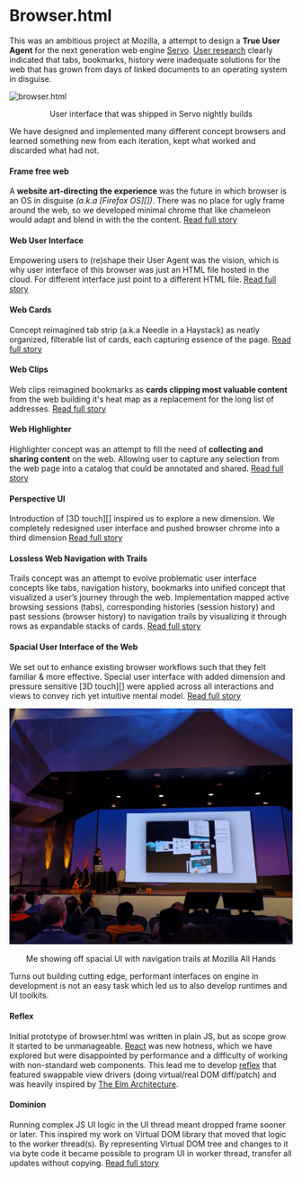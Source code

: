 # Browser.html

This was an ambitious project at Mozilla, a attempt to design a **True User Agent** for the next generation web engine [Servo][]. [User research][] clearly indicated that tabs, bookmarks, history were inadequate solutions for the web that has grown from days of linked documents to an operating system in disguise.




![browser.html](browserhtml.gif)

<center>User interface that was shipped in Servo nightly builds</center>



We have designed and implemented many different concept browsers and learned something new from each iteration, kept what worked and discarded what had not.

#### Frame free web

A **website art-directing the experience** was the future in which browser is an OS in disguise _(a.k.a [Firefox OS][])_. There was no place for ugly frame around the web, so we developed minimal chrome that like chameleon would adapt and blend in with the the content. [Read full story](./frame-free-web)

#### Web User Interface

Empowering users to (re)shape their User Agent was the vision, which is why user interface of this browser was just an HTML file hosted in the cloud. For different interface just point to a different HTML file. [Read full story](./graphene)

#### Web Cards

Concept reimagined tab strip (a.k.a Needle in a Haystack) as neatly organized, filterable list of cards, each capturing essence of the page. [Read full story](./web-cards)

#### Web Clips

Web clips reimagined bookmarks as **cards clipping most valuable content** from the web building it's heat map as a replacement for the long list of addresses. [Read full story](./web-clips)

#### Web Highlighter

Highlighter concept was an attempt to fill the need of **collecting and sharing content** on the web. Allowing user to capture any selection from the web page into a catalog that could be annotated and shared. [Read full story](./web-highlighter)

#### Perspective UI

Introduction of [3D touch][] inspired us to explore a new dimension. We completely redesigned user interface and pushed browser chrome into a third dimension [Read full story](./perspective-ui)

#### Lossless Web Navigation with Trails

Trails concept was an attempt to evolve problematic user interface concepts like tabs, navigation history, bookmarks into unified concept that visualized a user’s journey through the web. Implementation mapped active browsing sessions (tabs), corresponding histories (session history) and past sessions (browser history) to navigation trails by visualizing it through rows  as expandable stacks of cards. [Read full story](https://medium.freecodecamp.org/lossless-web-navigation-with-trails-9cd48c0abb56)

#### Spacial User Interface of the Web

We set out to enhance existing browser workflows such that they felt familiar & more effective. Special user interface with added dimension and pressure sensitive [3D touch][] were applied across all interactions and views to convey rich yet intuitive mental model. [Read full story](https://medium.com/free-code-camp/lossless-web-navigation-spatial-model-37f83438201d)



![](./present-browserhtml.png)

<center>Me showing off spacial UI with navigation trails at Mozilla All Hands</center>



Turns out building cutting edge, performant interfaces on engine in development is not an easy task which led us to also develop runtimes and UI toolkits.

#### Reflex

Initial prototype of browser.html was written in plain JS, but as scope grow it started to be unmanageable. [React][] was new hotness, which we have explored but were disappointed by performance and a difficulty of working with non-standard web components. This lead me to develop [reflex][] that featured swappable view drivers (doing virtual/real DOM diff/patch) and was heavily inspired by [The Elm Architecture][elm-architucture].



#### Dominion

Running complex JS UI logic in the UI thread meant dropped frame sooner or later. This inspired my work on Virtual DOM library that moved that logic to the worker thread(s). By representing Virtual DOM tree and changes to it via byte code it became possible to program UI in worker thread, transfer all updates without copying.  [Read full story](./dominion)



[Servo]:https://servo.org/
[user research]:https://github.com/browserhtml/browserhtml/releases/tag/0.15.0
[React]:https://reactjs.org/
[reflex]:https://github.com/mozilla/reflex
[elm-architucture]:https://guide.elm-lang.org/architecture/